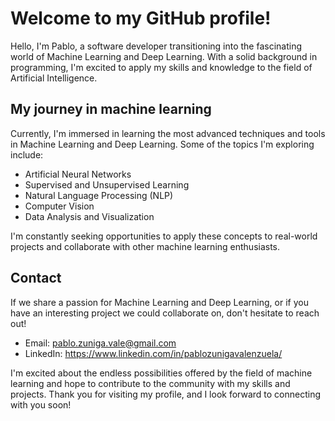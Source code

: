 # Welcome to my GitHub profile!

Hello, I'm Pablo, a software developer transitioning into the fascinating world of Machine Learning and Deep Learning. With a solid background in programming, I'm excited to apply my skills and knowledge to the field of Artificial Intelligence.

## My journey in machine learning

Currently, I'm immersed in learning the most advanced techniques and tools in Machine Learning and Deep Learning. Some of the topics I'm exploring include:

- Artificial Neural Networks
- Supervised and Unsupervised Learning
- Natural Language Processing (NLP)
- Computer Vision
- Data Analysis and Visualization

I'm constantly seeking opportunities to apply these concepts to real-world projects and collaborate with other machine learning enthusiasts.

<!---

## Featured Projects

### [ML/DL Project Name 1](link to project 1)
Brief description of project 1 and the Machine Learning or Deep Learning techniques used.

### [ML/DL Project Name 2](link to project 2)
Brief description of project 2 and the Machine Learning or Deep Learning techniques used.

--->

## Contact

If we share a passion for Machine Learning and Deep Learning, or if you have an interesting project we could collaborate on, don't hesitate to reach out!

- Email: pablo.zuniga.vale@gmail.com
- LinkedIn: https://www.linkedin.com/in/pablozunigavalenzuela/

I'm excited about the endless possibilities offered by the field of machine learning and hope to contribute to the community with my skills and projects. Thank you for visiting my profile, and I look forward to connecting with you soon!
